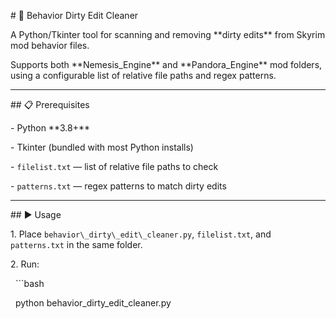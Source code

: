 \# 🧹 Behavior Dirty Edit Cleaner



A Python/Tkinter tool for scanning and removing \*\*dirty edits\*\* from Skyrim mod behavior files.  

Supports both \*\*Nemesis\_Engine\*\* and \*\*Pandora\_Engine\*\* mod folders, using a configurable list of relative file paths and regex patterns.



---



\## 📋 Prerequisites

\- Python \*\*3.8+\*\*

\- Tkinter (bundled with most Python installs)

\- `filelist.txt` — list of relative file paths to check  

\- `patterns.txt` — regex patterns to match dirty edits



---



\## ▶️ Usage

1\. Place `behavior\_dirty\_edit\_cleaner.py`, `filelist.txt`, and `patterns.txt` in the same folder.

2\. Run:

&nbsp;  ```bash

&nbsp;  python behavior\_dirty\_edit\_cleaner.py



